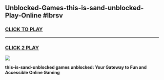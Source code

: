 
## Unblocked-Games-this-is-sand-unblocked-Play-Online #lbrsv
<h3>
<a href="https://news.freeplayer.one?title=this-is-sand-unblocked&ref=3">CLICK TO PLAY</a></h3>
<hr>

<h3>
<a href="https://news.freeplayer.one?title=this-is-sand-unblocked&ref=3">CLICK 2 PLAY</a>
  
</h3>

<a href="https://news.freeplayer.one?title=this-is-sand-unblocked&ref=3"><img src="https://clearcache.store/games.png"></a>


**this-is-sand-unblocked games unblocked: Your Gateway to Fun and Accessible Online Gaming**
